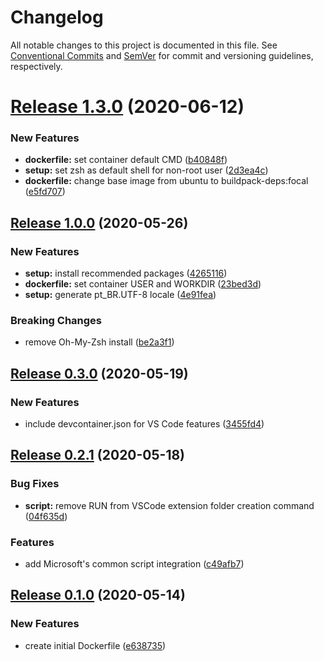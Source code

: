 # Changelog

All notable changes to this project is documented in this file. See
[Conventional Commits](https://conventionalcommits.org) and [SemVer](semver.org)
for commit and versioning guidelines, respectively.

# [Release 1.3.0](https://github.com/guitsilva/docker-latex/releases/tag/v1.3.0) (2020-06-12)

### New Features

- **dockerfile:** set container default CMD
  ([b40848f](https://github.com/guitsilva/docker-latex/commit/b40848f))
- **setup:** set zsh as default shell for non-root user
  ([2d3ea4c](https://github.com/guitsilva/docker-latex/commit/2d3ea4c))
- **dockerfile:** change base image from ubuntu to buildpack-deps:focal
  ([e5fd707](https://github.com/guitsilva/docker-latex/commit/e5fd707))

## [Release 1.0.0](https://github.com/guitsilva/docker-latex/releases/tag/v1.0.0) (2020-05-26)

### New Features

- **setup:** install recommended packages
  ([4265116](https://github.com/guitsilva/docker-latex/commit/4265116))
- **dockerfile:** set container USER and WORKDIR
  ([23bed3d](https://github.com/guitsilva/docker-latex/commit/23bed3d))
- **setup:** generate pt_BR.UTF-8 locale
  ([4e91fea](https://github.com/guitsilva/docker-latex/commit/4e91fea))

### Breaking Changes

- remove Oh-My-Zsh install
  ([be2a3f1](https://github.com/guitsilva/docker-latex/commit/be2a3f1))

## [Release 0.3.0](https://github.com/guitsilva/docker-latex/releases/tag/v0.3.0) (2020-05-19)

### New Features

- include devcontainer.json for VS Code features
  ([3455fd4](https://github.com/guitsilva/docker-latex/commit/3455fd4))

## [Release 0.2.1](https://github.com/guitsilva/docker-latex/releases/tag/v0.2.1) (2020-05-18)

### Bug Fixes

- **script:** remove RUN from VSCode extension folder creation command
  ([04f635d](https://github.com/guitsilva/docker-latex/commit/04f635d))

### Features

- add Microsoft's common script integration
  ([c49afb7](https://github.com/guitsilva/docker-latex/commit/c49afb7))

## [Release 0.1.0](https://github.com/guitsilva/docker-latex/releases/tag/v0.1.0) (2020-05-14)

### New Features

- create initial Dockerfile
  ([e638735](https://github.com/guitsilva/docker-latex/commit/e638735))

